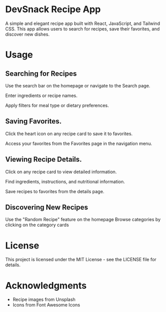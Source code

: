 # DevSnack Recipe App
A simple and elegant recipe app built with React, JavaScript, and Tailwind CSS. This app allows users to search for recipes, save their favorites, and discover new dishes.

# Usage
## Searching for Recipes
Use the search bar on the homepage or navigate to the Search page.

Enter ingredients or recipe names.

Apply filters for meal type or dietary preferences.

## Saving Favorites.

Click the heart icon on any recipe card to save it to favorites.

Access your favorites from the Favorites page in the navigation menu.

## Viewing Recipe Details.

Click on any recipe card to view detailed information.

Find ingredients, instructions, and nutritional information.

Save recipes to favorites from the details page.

## Discovering New Recipes
Use the "Random Recipe" feature on the homepage
Browse categories by clicking on the category cards

# License
This project is licensed under the MIT License - see the LICENSE file for details.

# Acknowledgments
 - Recipe images from Unsplash
 - Icons from Font Awesome Icons